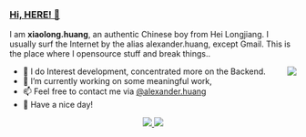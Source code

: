 

  ### [Hi, HERE! 👋](https://github.com/Anzz-bot)

I am **xiaolong.huang**, an authentic Chinese boy from Hei Longjiang. I usually surf the Internet by the alias alexander.huang, except Gmail. This is the place where I opensource stuff and break things..

<img align="right" src="https://github-readme-stats.vercel.app/api?username=Anzz-bot&show_icons=true&theme=dark&bg_color=000&title_color=fff&text_color=fff">

- 🔭 I do Interest development, concentrated more on the Backend.
- 🌱 I’m currently working on some meaningful work, 
- 📫 Feel free to contact me via [@alexander.huang](mailto:alexander.huangai77@gmail.com)
- 🤗 Have a nice day!

<div align="center">
  <a href="https://github.com/Anzz-bot">
    <img src="https://img.shields.io/badge/-Github-000?style=flat&logo=Github&logoColor=white">
  </a>
  <a href="mailto:alexander.huangai77@gmail.com">
    <img src="https://img.shields.io/badge/-Gmail-c14438?style=flat&logo=Gmail&logoColor=white"">

</div>


